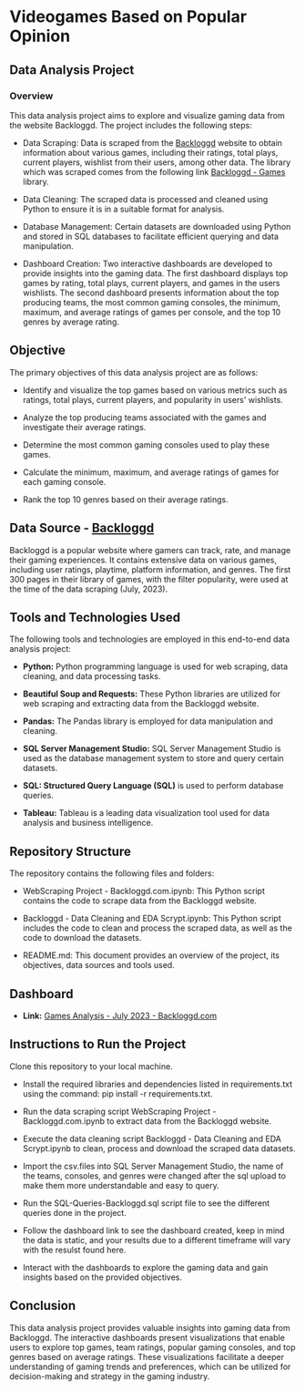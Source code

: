 # Videogames Based on Popular Opinion
## Data Analysis Project
### Overview

This data analysis project aims to explore and visualize gaming data from the website Backloggd. The project includes the following steps:

* Data Scraping: Data is scraped from the [Backloggd](https://www.backloggd.com/) website to obtain information about various games, including their ratings, total plays, current players, wishlist from their users, among other data. The library which was scraped comes from the following link [Backloggd - Games](https://www.backloggd.com/games/lib/popular/) library.

* Data Cleaning: The scraped data is processed and cleaned using Python to ensure it is in a suitable format for analysis.

* Database Management: Certain datasets are downloaded using Python and stored in SQL databases to facilitate efficient querying and data manipulation.

* Dashboard Creation: Two interactive dashboards are developed to provide insights into the gaming data. The first dashboard displays top games by rating, total plays, current players, and games in the users wishlists. The second dashboard presents information about the top producing teams, the most common gaming consoles, the minimum, maximum, and average ratings of games per console, and the top 10 genres by average rating.

## Objective
The primary objectives of this data analysis project are as follows:

+ Identify and visualize the top games based on various metrics such as ratings, total plays, current players, and popularity in users' wishlists.

+ Analyze the top producing teams associated with the games and investigate their average ratings.

+ Determine the most common gaming consoles used to play these games.

+ Calculate the minimum, maximum, and average ratings of games for each gaming console.

+ Rank the top 10 genres based on their average ratings.

## Data Source - [Backloggd](https://www.backloggd.com/)
Backloggd is a popular website where gamers can track, rate, and manage their gaming experiences. It contains extensive data on various games, including user ratings, playtime, platform information, and genres. The first 300 pages in their library of games, with the filter popularity, were used at the time of the data scraping (July, 2023).

## Tools and Technologies Used
The following tools and technologies are employed in this end-to-end data analysis project:

* **Python:** Python programming language is used for web scraping, data cleaning, and data processing tasks.

* **Beautiful Soup and Requests:** These Python libraries are utilized for web scraping and extracting data from the Backloggd website.

* **Pandas:** The Pandas library is employed for data manipulation and cleaning.

* **SQL Server Management Studio:** SQL Server Management Studio is used as the database management system to store and query certain datasets.

* **SQL: Structured Query Language (SQL)** is used to perform database queries.

* **Tableau:** Tableau is a leading data visualization tool used for data analysis and business intelligence. 

## Repository Structure

The repository contains the following files and folders:

* WebScraping Project - Backloggd.com.ipynb: This Python script contains the code to scrape data from the Backloggd website.

* Backloggd - Data Cleaning and EDA Scrypt.ipynb: This Python script includes the code to clean and process the scraped data, as well as the code to download the datasets.

* README.md: This document provides an overview of the project, its objectives, data sources and tools used.

## Dashboard

* **Link:** [Games Analysis - July 2023 - Backloggd.com](https://public.tableau.com/views/GamesAnalysis-July2023-Backloggd_com/Games-Dashboard?:language=en-US&publish=yes&:display_count=n&:origin=viz_share_link)

## Instructions to Run the Project
Clone this repository to your local machine.

* Install the required libraries and dependencies listed in requirements.txt using the command: pip install -r requirements.txt.

* Run the data scraping script WebScraping Project - Backloggd.com.ipynb to extract data from the Backloggd website.

* Execute the data cleaning script Backloggd - Data Cleaning and EDA Scrypt.ipynb to clean, process and download the scraped data datasets.

* Import the csv.files into SQL Server Management Studio, the name of the teams, consoles, and genres were changed after the sql upload to make them more understandable and easy to query.

* Run the SQL-Queries-Backloggd.sql script file to see the different queries done in the project.

* Follow the dashboard link to see the dashboard created, keep in mind the data is static, and your results due to a different timeframe will vary with the resulst found here.
* Interact with the dashboards to explore the gaming data and gain insights based on the provided objectives.

## Conclusion
This data analysis project provides valuable insights into gaming data from Backloggd. The interactive dashboards present visualizations that enable users to explore top games, team ratings, popular gaming consoles, and top genres based on average ratings. These visualizations facilitate a deeper understanding of gaming trends and preferences, which can be utilized for decision-making and strategy in the gaming industry.
